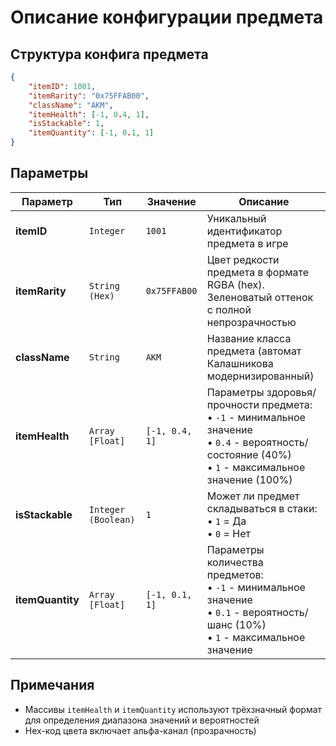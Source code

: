 # Описание конфигурации предмета

## Структура конфига предмета

```json
{
    "itemID": 1001,
    "itemRarity": "0x75FFAB00",
    "className": "AKM",
    "itemHealth": [-1, 0.4, 1],
    "isStackable": 1,
    "itemQuantity": [-1, 0.1, 1]
}
```

## Параметры

| Параметр | Тип | Значение | Описание |
|----------|-----|----------|----------|
| **itemID** | `Integer` | `1001` | Уникальный идентификатор предмета в игре |
| **itemRarity** | `String (Hex)` | `0x75FFAB00` | Цвет редкости предмета в формате RGBA (hex). Зеленоватый оттенок с полной непрозрачностью |
| **className** | `String` | `AKM` | Название класса предмета (автомат Калашникова модернизированный) |
| **itemHealth** | `Array [Float]` | `[-1, 0.4, 1]` | Параметры здоровья/прочности предмета:<br>• `-1` - минимальное значение<br>• `0.4` - вероятность/состояние (40%)<br>• `1` - максимальное значение (100%) |
| **isStackable** | `Integer (Boolean)` | `1` | Может ли предмет складываться в стаки:<br>• `1` = Да<br>• `0` = Нет |
| **itemQuantity** | `Array [Float]` | `[-1, 0.1, 1]` | Параметры количества предметов:<br>• `-1` - минимальное значение<br>• `0.1` - вероятность/шанс (10%)<br>• `1` - максимальное значение |

## Примечания

- Массивы `itemHealth` и `itemQuantity` используют трёхзначный формат для определения диапазона значений и вероятностей
- Hex-код цвета включает альфа-канал (прозрачность)
